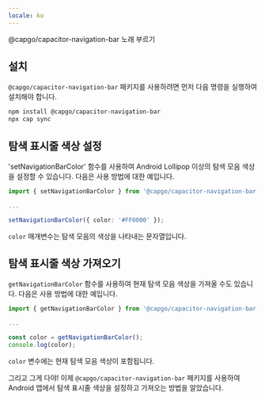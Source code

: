 ```yaml
---
locale: ko
---
```


@capgo/capacitor-navigation-bar 노래 부르기

## 설치

`@capgo/capacitor-navigation-bar` 패키지를 사용하려면 먼저 다음 명령을 실행하여 설치해야 합니다.

```bash
npm install @capgo/capacitor-navigation-bar
npx cap sync
```

## 탐색 표시줄 색상 설정

'setNavigationBarColor' 함수를 사용하여 Android Lollipop 이상의 탐색 모음 색상을 설정할 수 있습니다. 다음은 사용 방법에 대한 예입니다.

```typescript
import { setNavigationBarColor } from '@capgo/capacitor-navigation-bar';

...

setNavigationBarColor({ color: '#FF0000' });
```

`color` 매개변수는 탐색 모음의 색상을 나타내는 문자열입니다.

## 탐색 표시줄 색상 가져오기

`getNavigationBarColor` 함수를 사용하여 현재 탐색 모음 색상을 가져올 수도 있습니다. 다음은 사용 방법에 대한 예입니다.

```typescript
import { getNavigationBarColor } from '@capgo/capacitor-navigation-bar';

...

const color = getNavigationBarColor();
console.log(color);
```

`color` 변수에는 현재 탐색 모음 색상이 포함됩니다.

그리고 그게 다야! 이제 `@capgo/capacitor-navigation-bar` 패키지를 사용하여 Android 앱에서 탐색 표시줄 색상을 설정하고 가져오는 방법을 알았습니다.